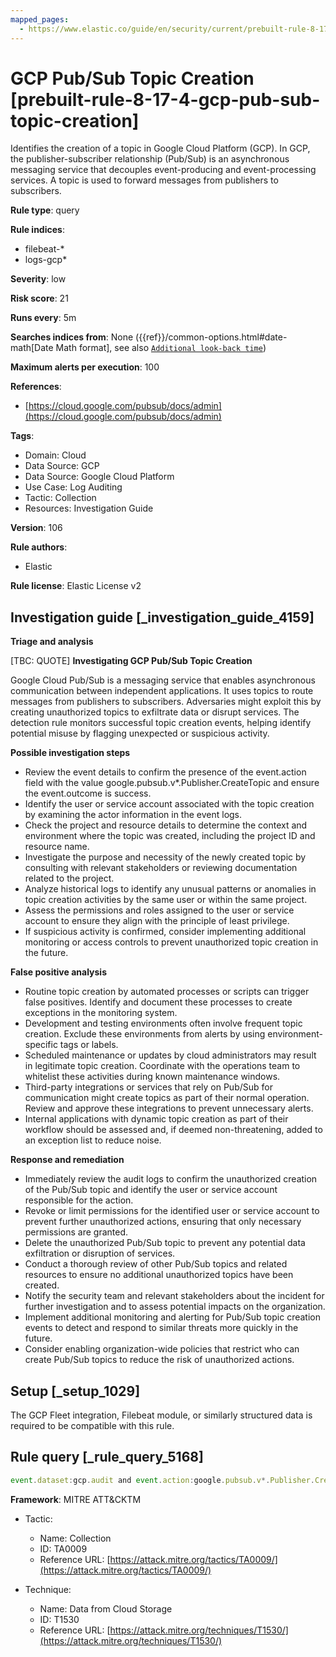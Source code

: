 ```yaml
---
mapped_pages:
  - https://www.elastic.co/guide/en/security/current/prebuilt-rule-8-17-4-gcp-pub-sub-topic-creation.html
---
```


# GCP Pub/Sub Topic Creation [prebuilt-rule-8-17-4-gcp-pub-sub-topic-creation]

Identifies the creation of a topic in Google Cloud Platform (GCP). In GCP, the publisher-subscriber relationship (Pub/Sub) is an asynchronous messaging service that decouples event-producing and event-processing services. A topic is used to forward messages from publishers to subscribers.

**Rule type**: query

**Rule indices**:

* filebeat-*
* logs-gcp*

**Severity**: low

**Risk score**: 21

**Runs every**: 5m

**Searches indices from**: None ({{ref}}/common-options.html#date-math[Date Math format], see also [`Additional look-back time`](docs-content://solutions/security/detect-and-alert/create-detection-rule.md#rule-schedule))

**Maximum alerts per execution**: 100

**References**:

* [https://cloud.google.com/pubsub/docs/admin](https://cloud.google.com/pubsub/docs/admin)

**Tags**:

* Domain: Cloud
* Data Source: GCP
* Data Source: Google Cloud Platform
* Use Case: Log Auditing
* Tactic: Collection
* Resources: Investigation Guide

**Version**: 106

**Rule authors**:

* Elastic

**Rule license**: Elastic License v2

## Investigation guide [_investigation_guide_4159]

**Triage and analysis**

[TBC: QUOTE]
**Investigating GCP Pub/Sub Topic Creation**

Google Cloud Pub/Sub is a messaging service that enables asynchronous communication between independent applications. It uses topics to route messages from publishers to subscribers. Adversaries might exploit this by creating unauthorized topics to exfiltrate data or disrupt services. The detection rule monitors successful topic creation events, helping identify potential misuse by flagging unexpected or suspicious activity.

**Possible investigation steps**

* Review the event details to confirm the presence of the event.action field with the value google.pubsub.v*.Publisher.CreateTopic and ensure the event.outcome is success.
* Identify the user or service account associated with the topic creation by examining the actor information in the event logs.
* Check the project and resource details to determine the context and environment where the topic was created, including the project ID and resource name.
* Investigate the purpose and necessity of the newly created topic by consulting with relevant stakeholders or reviewing documentation related to the project.
* Analyze historical logs to identify any unusual patterns or anomalies in topic creation activities by the same user or within the same project.
* Assess the permissions and roles assigned to the user or service account to ensure they align with the principle of least privilege.
* If suspicious activity is confirmed, consider implementing additional monitoring or access controls to prevent unauthorized topic creation in the future.

**False positive analysis**

* Routine topic creation by automated processes or scripts can trigger false positives. Identify and document these processes to create exceptions in the monitoring system.
* Development and testing environments often involve frequent topic creation. Exclude these environments from alerts by using environment-specific tags or labels.
* Scheduled maintenance or updates by cloud administrators may result in legitimate topic creation. Coordinate with the operations team to whitelist these activities during known maintenance windows.
* Third-party integrations or services that rely on Pub/Sub for communication might create topics as part of their normal operation. Review and approve these integrations to prevent unnecessary alerts.
* Internal applications with dynamic topic creation as part of their workflow should be assessed and, if deemed non-threatening, added to an exception list to reduce noise.

**Response and remediation**

* Immediately review the audit logs to confirm the unauthorized creation of the Pub/Sub topic and identify the user or service account responsible for the action.
* Revoke or limit permissions for the identified user or service account to prevent further unauthorized actions, ensuring that only necessary permissions are granted.
* Delete the unauthorized Pub/Sub topic to prevent any potential data exfiltration or disruption of services.
* Conduct a thorough review of other Pub/Sub topics and related resources to ensure no additional unauthorized topics have been created.
* Notify the security team and relevant stakeholders about the incident for further investigation and to assess potential impacts on the organization.
* Implement additional monitoring and alerting for Pub/Sub topic creation events to detect and respond to similar threats more quickly in the future.
* Consider enabling organization-wide policies that restrict who can create Pub/Sub topics to reduce the risk of unauthorized actions.


## Setup [_setup_1029]

The GCP Fleet integration, Filebeat module, or similarly structured data is required to be compatible with this rule.


## Rule query [_rule_query_5168]

```js
event.dataset:gcp.audit and event.action:google.pubsub.v*.Publisher.CreateTopic and event.outcome:success
```

**Framework**: MITRE ATT&CKTM

* Tactic:

    * Name: Collection
    * ID: TA0009
    * Reference URL: [https://attack.mitre.org/tactics/TA0009/](https://attack.mitre.org/tactics/TA0009/)

* Technique:

    * Name: Data from Cloud Storage
    * ID: T1530
    * Reference URL: [https://attack.mitre.org/techniques/T1530/](https://attack.mitre.org/techniques/T1530/)



